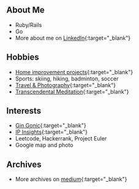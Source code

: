 ## About Me
- Ruby/Rails
- Go
- More about me on [LinkedIn](https://www.linkedin.com/in/kurounseung){:target="_blank"}

## Hobbies
- [Home improvement projects](https://www.youtube.com/watch?v=O2_jIPMfDfA){:target="_blank"}
- Sports: skiing, hiking, badminton, soccer
- [Travel & Photography](https://www.instagram.com/kuroun/){:target="_blank"}
- [Transcendental Meditation](https://www.tm.org/){:target="_blank"}

## Interests
- [Gin Gonic](https://gin-gonic.com/){:target="_blank"}
- [IP Insights](https://docs.aws.amazon.com/sagemaker/latest/dg/ip-insights.html){:target="_blank"}
- Leetcode, Hackerrank, Project Euler
- Google map and photo

## Archives 
- More archives on [medium](https://medium.com/@kuroun_seung){:target="_blank"}


